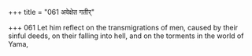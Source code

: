 +++
title = "061 अवेक्षेत गतीर्"

+++
061	Let him reflect on the transmigrations of men, caused by their sinful deeds, on their falling into hell, and on the torments in the world of Yama,
